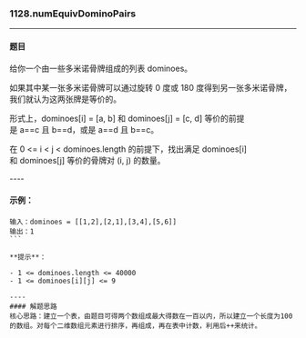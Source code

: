 ### 1128.numEquivDominoPairs
----
#### 题目
给你一个由一些多米诺骨牌组成的列表 dominoes。

如果其中某一张多米诺骨牌可以通过旋转 0 度或 180 度得到另一张多米诺骨牌，我们就认为这两张牌是等价的。

形式上，dominoes[i] = [a, b] 和 dominoes[j] = [c, d] 等价的前提是 a==c 且 b==d，或是 a==d 且 b==c。

在 0 <= i < j < dominoes.length 的前提下，找出满足 dominoes[i] 和 dominoes[j] 等价的骨牌对 (i, j) 的数量。

---- 

#### 示例：

```
输入：dominoes = [[1,2],[2,1],[3,4],[5,6]]
输出：1
``` 

**提示**：

- 1 <= dominoes.length <= 40000
- 1 <= dominoes[i][j] <= 9

----
#### 解题思路
核心思路：建立一个表，由题目可得两个数组成最大得数在一百以内，所以建立一个长度为100的数组。对每个二维数组元素进行排序，再组成，再在表中计数，利用后++来统计。